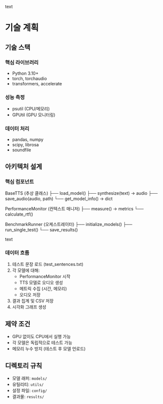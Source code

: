 text
# 기술 계획

## 기술 스택
### 핵심 라이브러리
- Python 3.10+
- torch, torchaudio
- transformers, accelerate

### 성능 측정
- psutil (CPU/메모리)
- GPUtil (GPU 모니터링)

### 데이터 처리
- pandas, numpy
- scipy, librosa
- soundfile

## 아키텍처 설계

### 핵심 컴포넌트
BaseTTS (추상 클래스)
├── load_model()
├── synthesize(text) -> audio
├── save_audio(audio, path)
└── get_model_info() -> dict

PerformanceMonitor (컨텍스트 매니저)
├── measure() -> metrics
└── calculate_rtf()

BenchmarkRunner (오케스트레이터)
├── initialize_models()
├── run_single_test()
└── save_results()

text

### 데이터 흐름
1. 테스트 문장 로드 (test_sentences.txt)
2. 각 모델에 대해:
   - PerformanceMonitor 시작
   - TTS 모델로 오디오 생성
   - 메트릭 수집 (시간, 메모리)
   - 오디오 저장
3. 결과 집계 및 CSV 저장
4. 시각화 그래프 생성

## 제약 조건
- GPU 없이도 CPU에서 실행 가능
- 각 모델은 독립적으로 테스트 가능
- 메모리 누수 방지 (테스트 후 모델 언로드)

## 디렉토리 규칙
- 모델 래퍼: `models/`
- 유틸리티: `utils/`
- 설정 파일: `config/`
- 결과물: `results/`